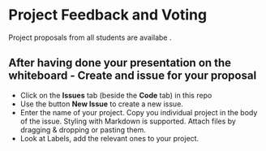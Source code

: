 # Project Feedback and Voting
Project proposals from all students are availabe .


## After having done your presentation on the whiteboard - Create and issue for your proposal
- Click on the **Issues** tab (beside the **Code** tab) in this repo
- Use the button **New Issue** to create a new issue. 
- Enter the name of your project. Copy you individual project in the body of the issue. Styling with Markdown is supported. Attach files by dragging & dropping or pasting them. 
- Look at Labels, add the relevant ones to your project. 
